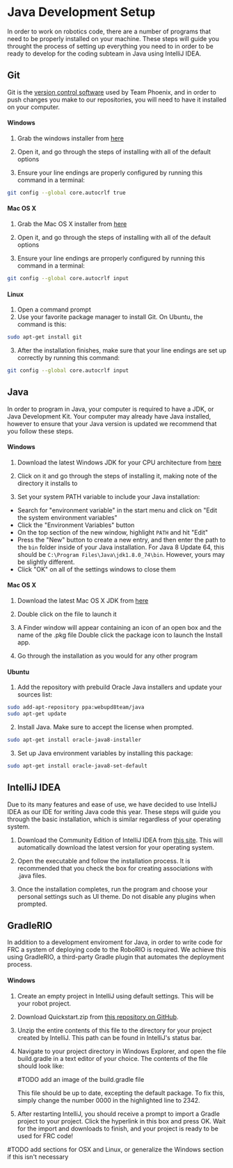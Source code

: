 # Java Development Setup

In order to work on robotics code, there are a number of programs that need to be properly installed on your machine. These steps will guide you throught the process of setting up everything you need to in order to be ready to develop for the coding subteam in Java using IntelliJ IDEA.

## Git

Git is the [version control software](https://en.wikipedia.org/wiki/Version_control) used by Team Phoenix, and in order to push changes you make to our repositories, you will need to have it installed on your computer.

#### Windows

1. Grab the windows installer from [here](https://git-scm.com/download/win)

2. Open it, and go through the steps of installing with all of the default options

3. Ensure your line endings are properly configured by running this command in a terminal:

  ```bash
  git config --global core.autocrlf true
  ```

#### Mac OS X

1. Grab the Mac OS X installer from [here](https://git-scm.com/download/mac)

2. Open it, and go through the steps of installing with all of the default options

3. Ensure your line endings are prroperly configured by running this command in a terminal:

  ```bash
  git config --global core.autocrlf input
  ```

#### Linux

1. Open a command prompt
2. Use your favorite package manager to install Git. On Ubuntu, the command is this:
  
  ```bash
  sudo apt-get install git
  ```
  
3. After the installation finishes, make sure that your line endings are set up correctly by running this command:

  ```bash
  git config --global core.autocrlf input
  ```
  
## Java

In order to program in Java, your computer is required to have a JDK, or Java Development Kit. Your computer may already have Java installed, however to ensure that your Java version is updated we recommend that you follow these steps.

#### Windows

1. Download the latest Windows JDK for your CPU architecture from [here](http://www.oracle.com/technetwork/java/javase/downloads/jdk8-downloads-2133151.html)

2. Click on it and go through the steps of installing it, making note of the directory it installs to

3. Set your system PATH variable to include your Java installation:
  
  - Search for "environment variable" in the start menu and click on "Edit the system environment variables"
  - Click the "Environment Variables" button
  - On the top section of the new window, highlight `PATH` and hit "Edit"
  - Press the "New" button to create a new entry, and then enter the path to the `bin` folder inside of your Java installation. For Java 8 Update 64, this should be `C:\Program Files\Java\jdk1.8.0_74\bin`. However, yours may be slightly different.
  - Click "OK" on all of the settings windows to close them
  
#### Mac OS X

1. Download the latest Mac OS X JDK from [here](http://www.oracle.com/technetwork/java/javase/downloads/jdk8-downloads-2133151.html)

2. Double click on the file to launch it

3. A Finder window will appear containing an icon of an open box and the name of the .pkg file Double click the package icon to launch the Install app.

4. Go through the installation as you would for any other program
  
#### Ubuntu

1. Add the repository with prebuild Oracle Java installers and update your sources list:

  ```bash
  sudo add-apt-repository ppa:webupd8team/java
  sudo apt-get update
  ```
  
2. Install Java. Make sure to accept the license when prompted.

  ```bash
  sudo apt-get install oracle-java8-installer
  ```

3. Set up Java environment variables by installing this package:

  ```bash
  sudo apt-get install oracle-java8-set-default
  ```
  
## IntelliJ IDEA

Due to its many features and ease of use, we have decided to use IntelliJ IDEA as our IDE for writing Java code this year. These steps will guide you through the basic installation, which is similar regardless of your operating system.

1. Download the Community Edition of IntelliJ IDEA from [this site](https://www.jetbrains.com/idea/). This will automatically download the latest version for your operating system.

2. Open the executable and follow the installation process. It is recommended that you check the box for creating associations with .java files.

3. Once the installation completes, run the program and choose your personal settings such as UI theme. Do not disable any plugins when prompted.

## GradleRIO

In addition to a development enviroment for Java, in order to write code for FRC a system of deploying code to the RoboRIO is required. We achieve this using GradleRIO, a third-party Gradle plugin that automates the deployment process.

#### Windows

1. Create an empty project in IntelliJ using default settings. This will be your robot project.

2. Download Quickstart.zip from [this repository on GitHub](https://github.com/Open-RIO/GradleRIO).

3. Unzip the entire contents of this file to the directory for your project created by IntelliJ. This path can be found in IntelliJ's status bar.

4. Navigate to your project directory in Windows Explorer, and open the file build.gradle in a text editor of your choice. The contents of the file should look like: 

   #TODO add an image of the build.gradle file

   This file should be up to date, excepting the default package. To fix this, simply change the number 0000 in the highlighted line to 2342.
   
5. After restarting IntelliJ, you should receive a prompt to import a Gradle project to your project. Click the hyperlink in this box and press OK. Wait for the import and downloads to finish, and your project is ready to be used for FRC code!

#TODO add sections for OSX and Linux, or generalize the Windows section if this isn't necessary

